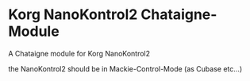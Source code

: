 # Korg NanoKontrol2 Chataigne-Module
A Chataigne module for Korg NanoKontrol2

the NanoKontrol2 should be in Mackie-Control-Mode (as Cubase etc...)
